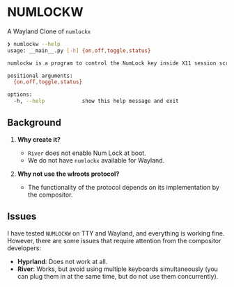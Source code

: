 # NUMLOCKW

A Wayland Clone of `numlockx`

``` sh
❯ numlockw --help
usage: __main__.py [-h] {on,off,toggle,status}

numlockw is a program to control the NumLock key inside X11 session scripts.

positional arguments:
  {on,off,toggle,status}

options:
  -h, --help            show this help message and exit
```

## Background

1. **Why create it?**
    - `River` does not enable Num Lock at boot.
    - We do not have `numlockx` available for Wayland.

2. **Why not use the wlroots protocol?**
    - The functionality of the protocol depends on its implementation by the compositor.

## Issues

I have tested `NUMLOCKW` on TTY and Wayland, and everything is working fine. However, there are some issues that require attention from the compositor developers:

- **Hyprland**: Does not work at all.
- **River**: Works, but avoid using multiple keyboards simultaneously (you can plug them in at the same time, but do not use them concurrently).
